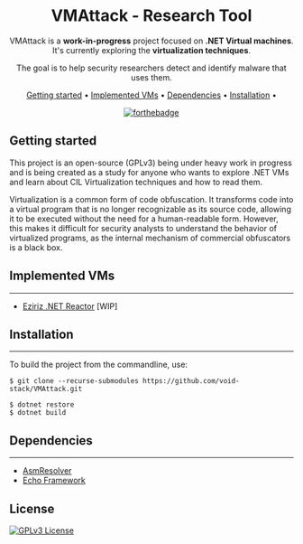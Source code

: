 <!-- markdownlint-configure-file {
  "MD013": {
    "code_blocks": false,
    "tables": false
  },
  "MD033": false,
  "MD041": false
} -->

<div align="center">

# VMAttack - Research Tool

VMAttack is a **work-in-progress** project focused on **.NET Virtual machines**. 
It's currently exploring the **virtualization techniques**.

The goal is to help security researchers detect and identify malware that uses them.

[Getting started](#getting-started) •
[Implemented VMs](#implemented-vms) •
[Dependencies](#dependencies) •
[Installation](#installation) •

[![forthebadge](https://forthebadge.com/images/badges/powered-by-black-magic.svg)](https://forthebadge.com)

</div>

## Getting started 

This project is an open-source (GPLv3) being under heavy work in progress and is being created as a study for anyone who wants to explore .NET VMs and learn about CIL Virtualization techniques and how to read them.

Virtualization is a common form of code obfuscation. It transforms code into a virtual program that is no longer recognizable as its source code, allowing it to be executed without the need for a human-readable form. However, this makes it difficult for security analysts to understand the behavior of virtualized programs, as the internal mechanism of commercial obfuscators is a black box.


## Implemented VMs 
------------------
- [Eziriz .NET Reactor](doc/Eziriz/Readme.md) [WIP]

## Installation
---------------
To build the project from the commandline, use:
```
$ git clone --recurse-submodules https://github.com/void-stack/VMAttack.git

$ dotnet restore
$ dotnet build
```

## Dependencies
---------------
- [AsmResolver](https://github.com/Washi1337/AsmResolver)
- [Echo Framework](https://github.com/Washi1337/Echo)

## License
[![GPLv3 License](https://img.shields.io/badge/License-GPL%20v3-yellow.svg)](https://opensource.org/licenses/)
